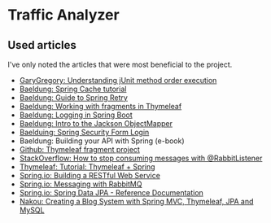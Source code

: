 # Traffic Analyzer
## Used articles
I've only noted the articles that were most beneficial to the project.
- [GaryGregory: Understanding jUnit method order execution](https://garygregory.wordpress.com/2011/09/25/understaning-junit-method-order-execution/)
- [Baeldung: Spring Cache tutorial](https://www.baeldung.com/spring-cache-tutorial)
- [Baeldung: Guide to Spring Retry](https://www.baeldung.com/spring-retry)
- [Baeldung: Working with fragments in Thymeleaf](https://www.baeldung.com/spring-thymeleaf-fragments)
- [Baeldung: Logging in Spring Boot](https://www.baeldung.com/spring-boot-logging)
- [Baeldung: Intro to the Jackson ObjectMapper](https://www.baeldung.com/jackson-object-mapper-tutorial)
- [Baelduing: Spring Security Form Login](https://www.baeldung.com/spring-security-login)
- Baeldung: Building your API with Spring (e-book)
- [Github: Thymeleaf fragment project](https://github.com/eugenp/tutorials/tree/master/spring-thymeleaf)
- [StackOverflow: How to stop consuming messages with @RabbitListener](https://stackoverflow.com/questions/41035454/how-to-stop-consuming-messages-with-rabbitlistener)
- [Thymeleaf: Tutorial: Thymeleaf + Spring](https://www.thymeleaf.org/doc/tutorials/2.1/thymeleafspring.html)
- [Spring.io: Building a RESTful Web Service](https://spring.io/guides/gs/rest-service/)
- [Spring.io: Messaging with RabbitMQ](https://spring.io/guides/gs/messaging-rabbitmq/)
- [Spring.io: Spring Data JPA - Reference Documentation](https://docs.spring.io/spring-data/jpa/docs/current/reference/html/)
- [Nakou: Creating a Blog System with Spring MVC, Thymeleaf, JPA and MySQL](http://www.nakov.com/blog/2016/08/05/creating-a-blog-system-with-spring-mvc-thymeleaf-jpa-and-mysql/)
